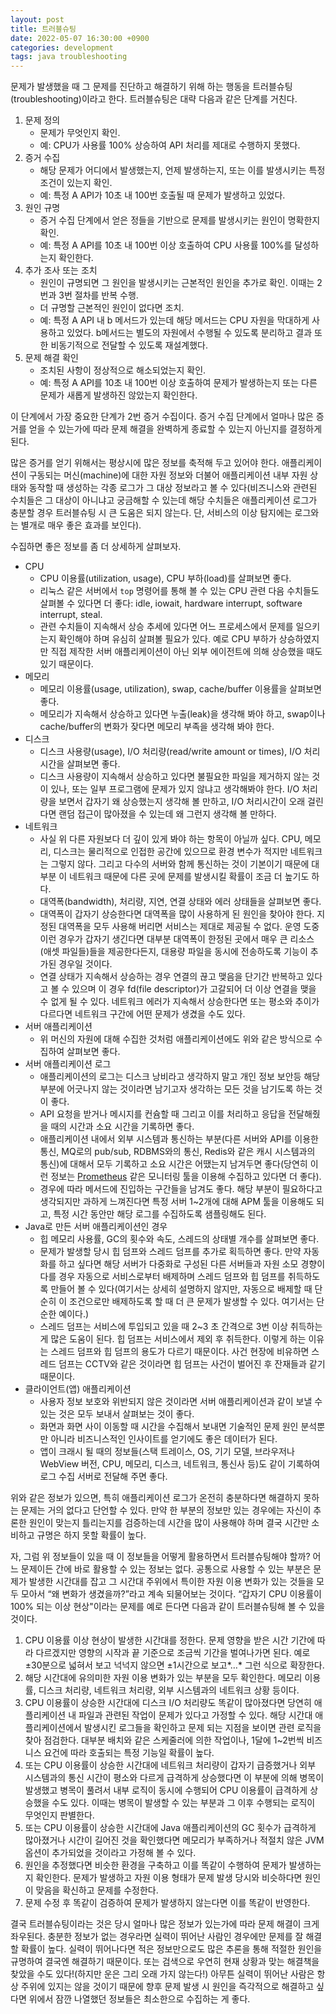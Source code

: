 ```yaml
---
layout: post
title: 트러블슈팅
date: 2022-05-07 16:30:00 +0900
categories: development
tags: java troubleshooting
---
```


문제가 발생했을 때 그 문제를 진단하고 해결하기 위해 하는 행동을 트러블슈팅(troubleshooting)이라고 한다. 트러블슈팅은 대략 다음과 같은 단계를 거친다.

1. 문제 정의
    - 문제가 무엇인지 확인.
    - 예: CPU가 사용률 100% 상승하여 API 처리를 제대로 수행하지 못했다.
2. 증거 수집
    - 해당 문제가 어디에서 발생했는지, 언제 발생하는지, 또는 이를 발생시키는 특정 조건이 있는지 확인.
    - 예: 특정 A API가 10초 내 100번 호출될 때 문제가 발생하고 있었다.
3. 원인 규명
    - 증거 수집 단계에서 얻은 정들을 기반으로 문제를 발생시키는 원인이 명확한지 확인.
    - 예: 특정 A API를 10초 내 100번 이상 호출하여 CPU 사용률 100%를 달성하는지 확인한다.
4. 추가 조사 또는 조치
    - 원인이 규명되면 그 원인을 발생시키는 근본적인 원인을 추가로 확인. 이때는 2번과 3번 절차를 반복 수행.
    - 더 규명할 근본적인 원인이 없다면 조치.
    - 예: 특정 A API 내 b 메서드가 있는데 해당 메서드는 CPU 자원을 막대하게 사용하고 있었다. b메서드는 별도의 자원에서 수행될 수 있도록 분리하고 결과 또한 비동기적으로 전달할 수 있도록 재설계했다.
5. 문제 해결 확인
    - 조치된 사항이 정상적으로 해소되었는지 확인.
    - 예: 특정 A API를 10초 내 100번 이상 호출하여 문제가 발생하는지 또는 다른 문제가 새롭게 발생하진 않았는지 확인한다.

이 단계에서 가장 중요한 단계가 2번 증거 수집이다. 증거 수집 단계에서 얼마나 많은 증거를 얻을 수 있는가에 따라 문제 해결을 완벽하게 종료할 수 있는지 아닌지를 결정하게 된다.

많은 증거를 얻기 위해서는 평상시에 많은 정보를 축적해 두고 있어야 한다. 애플리케이션이 구동되는 머신(machine)에 대한 자원 정보와 더불어 애플리케이션 내부 자원 상태와 동작할 때 생성하는 각종 로그가 그 대상 정보라고 볼 수 있다(비즈니스와 관련된 수치들은 그 대상이 아니냐고 궁금해할 수 있는데 해당 수치들은 애플리케이션 로그가 충분할 경우 트러블슈팅 시 큰 도움은 되지 않는다. 단, 서비스의 이상 탐지에는 로그와는 별개로 매우 좋은 효과를 보인다).

수집하면 좋은 정보를 좀 더 상세하게 살펴보자.

- CPU
    - CPU 이용률(utilization, usage), CPU 부하(load)를 살펴보면 좋다.
    - 리눅스 같은 서버에서 `top` 명령어를 통해 볼 수 있는 CPU 관련 다음 수치들도 살펴볼 수 있다면 더 좋다: idle, iowait, hardware interrupt, software interrupt, steal.
    - 관련 수치들이 지속해서 상승 추세에 있다면 어느 프로세스에서 문제를 일으키는지 확인해야 하며 유심히 살펴볼 필요가 있다. 예로 CPU 부하가 상승하였지만 직접 제작한 서버 애플리케이션이 아닌 외부 에이전트에 의해 상승했을 때도 있기 때문이다.
- 메모리
    - 메모리 이용률(usage, utilization), swap, cache/buffer 이용률을 살펴보면 좋다.
    - 메모리가 지속해서 상승하고 있다면 누출(leak)을 생각해 봐야 하고, swap이나 cache/buffer의 변화가 잦다면 메모리 부족을 생각해 봐야 한다.
- 디스크
    - 디스크 사용량(usage), I/O 처리량(read/write amount or times), I/O 처리시간을 살펴보면 좋다.
    - 디스크 사용량이 지속해서 상승하고 있다면 불필요한 파일을 제거하지 않는 것이 있나, 또는 일부 프로그램에 문제가 있지 않냐고 생각해봐야 한다. I/O 처리량을 보면서 갑자기 왜 상승했는지 생각해 볼 만하고, I/O 처리시간이 오래 걸린다면 랜덤 접근이 많아졌을 수 있는데 왜 그런지 생각해 볼 만하다.
- 네트워크
    - 사실 위 다른 자원보다 더 깊이 있게 봐야 하는 항목이 아닐까 싶다. CPU, 메모리, 디스크는 물리적으로 인접한 공간에 있으므로 환경 변수가 적지만 네트워크는 그렇지 않다. 그리고 다수의 서버와 함께 통신하는 것이 기본이기 때문에 대부분 이 네트워크 때문에 다른 곳에 문제를 발생시킬 확률이 조금 더 높기도 하다.
    - 대역폭(bandwidth), 처리량, 지연, 연결 상태와 에러 상태들을 살펴보면 좋다.
    - 대역폭이 갑자기 상승한다면 대역폭을 많이 사용하게 된 원인을 찾아야 한다. 지정된 대역폭을 모두 사용해 버리면 서비스는 제대로 제공될 수 없다. 운영 도중 이런 경우가 갑자기 생긴다면 대부분 대역폭이 한정된 곳에서 매우 큰 리소스(애셋 파일들)들을 제공한다든지, 대용량 파일을 동시에 전송하도록 기능이 추가된 경우일 것이다.
    - 연결 상태가 지속해서 상승하는 경우 연결의 끊고 맺음을 단기간 반복하고 있다고 볼 수 있으며 이 경우 fd(file descriptor)가 고갈되어 더 이상 연결을 맺을 수 없게 될 수 있다. 네트워크 에러가 지속해서 상승한다면 또는 평소와 추이가 다르다면 네트워크 구간에 어떤 문제가 생겼을 수도 있다.
- 서버 애플리케이션
    - 위 머신의 자원에 대해 수집한 것처럼 애플리케이션에도 위와 같은 방식으로 수집하여 살펴보면 좋다.
- 서버 애플리케이션 로그
    - 애플리케이션의 로그는 디스크 낭비라고 생각하지 말고 개인 정보 보안등 해당 부분에 어긋나지 않는 것이라면 남기고자 생각하는 모든 것을 남기도록 하는 것이 좋다.
    - API 요청을 받거나 메시지를 컨슘할 때 그리고 이를 처리하고 응답을 전달해줬을 때의 시간과 소요 시간을 기록하면 좋다.
    - 애플리케이션 내에서 외부 시스템과 통신하는 부분(다른 서버와 API를 이용한 통신, MQ로의 pub/sub, RDBMS와의 통신, Redis와 같은 캐시 시스템과의 통신)에 대해서 모두 기록하고 소요 시간은 어땠는지 남겨두면 좋다(당연히 이런 정보는 [Prometheus](https://prometheus.io/) 같은 모니터링 툴을 이용해 수집하고 있다면 더 좋다).
    - 경우에 따라 메서드에 진입하는 구간들을 남겨도 좋다. 해당 부분이 필요하다고 생각되지만 과하게 느껴진다면 특정 서버 1~2개에 대해 APM 툴을 이용해도 되고, 특정 시간 동안만 해당 로그를 수집하도록 샘플링해도 된다.
- Java로 만든 서버 애플리케이션인 경우
    - 힙 메모리 사용률, GC의 횟수와 속도, 스레드의 상태별 개수를 살펴보면 좋다.
    - 문제가 발생할 당시 힙 덤프와 스레드 덤프를 추가로 획득하면 좋다. 만약 자동화를 하고 싶다면 해당 서버가 다중화로 구성된 다른 서버들과 자원 소모 경향이 다를 경우 자동으로 서비스로부터 배제하며 스레드 덤프와 힙 덤프를 취득하도록 만들어 볼 수 있다(여기서는 상세히 설명하지 않지만, 자동으로 배제할 때 단순히 이 조건으로만 배제하도록 할 때 더 큰 문제가 발생할 수 있다. 여기서는 단순한 예이다.)
    - 스레드 덤프는 서비스에 투입되고 있을 때 2~3 초 간격으로 3번 이상 취득하는 게 많은 도움이 된다. 힙 덤프는 서비스에서 제외 후 취득한다. 이렇게 하는 이유는 스레드 덤프와 힙 덤프의 용도가 다르기 때문이다. 사건 현장에 비유하면 스레드 덤프는 CCTV와 같은 것이라면 힙 덤프는 사건이 벌어진 후 잔재들과 같기 때문이다.
- 클라이언트(앱) 애플리케이션
    - 사용자 정보 보호와 위반되지 않은 것이라면 서버 애플리케이션과 같이 보낼 수 있는 것은 모두 보내서 살펴보는 것이 좋다.
    - 화면과 화면 사이 이동할 때 시간을 수집해서 보내면 기술적인 문제 원인 분석뿐만 아니라 비즈니스적인 인사이트를 얻기에도 좋은 데이터가 된다.
    - 앱이 크래시 될 때의 정보들(스택 트레이스, OS, 기기 모델, 브라우저나 WebView 버전, CPU, 메모리, 디스크, 네트워크, 통신사 등)도 같이 기록하여 로그 수집 서버로 전달해 주면 좋다.

위와 같은 정보가 있으면, 특히 애플리케이션 로그가 온전히 충분하다면 해결하지 못하는 문제는 거의 없다고 단언할 수 있다. 만약 한 부분의 정보만 있는 경우에는 자신이 추론한 원인이 맞는지 틀리는지를 검증하는데 시간을 많이 사용해야 하며 결국 시간만 소비하고 규명은 하지 못할 확률이 높다.

자, 그럼 위 정보들이 있을 때 이 정보들을 어떻게 활용하면서 트러블슈팅해야 할까? 어느 문제이든 간에 바로 활용할 수 있는 정보는 없다. 공통으로 사용할 수 있는 부분은 문제가 발생한 시간대를 잡고 그 시간대 주위에서 특이한 자원 이용 변화가 있는 것들을 모두 모아서 “왜 변화가 생겼을까?”라고 계속 되물어보는 것이다. “갑자기 CPU 이용률이 100% 되는 이상 현상"이라는 문제를 예로 든다면 다음과 같이 트러블슈팅해 볼 수 있을 것이다.

1. CPU 이용률 이상 현상이 발생한 시간대를 정한다. 문제 영향을 받은 시간 기간에 따라 다르겠지만 영향의 시작과 끝 기준으로 조금씩 기간을 벌여나가면 된다. 예로 ±30분으로 넓혀서 보고 넉넉지 않으면 ±1시간으로 보고*…* 그런 식으로 확장한다.
2. 해당 시간대에 유의미한 자원 이용 변화가 있는 부분을 모두 확인한다. 메모리 이용률, 디스크 처리량, 네트워크 처리량, 외부 시스템과의 네트워크 상황 등이다.
3. CPU 이용률이 상승한 시간대에 디스크 I/O 처리량도 똑같이 많아졌다면 당연히 애플리케이션 내 파일과 관련된 작업이 문제가 있다고 가정할 수 있다. 해당 시간대 애플리케이션에서 발생시킨 로그들을 확인하고 문제 되는 지점을 보이면 관련 로직을 찾아 점검한다. 대부분 배치와 같은 스케줄러에 의한 작업이나, 1달에 1~2번씩 비즈니스 요건에 따라 호출되는 특정 기능일 확률이 높다.
4. 또는 CPU 이용률이 상승한 시간대에 네트워크 처리량이 갑자기 급증했거나 외부 시스템과의 통신 시간이 평소와 다르게 급격하게 상승했다면 이 부분에 의해 병목이 발생했고 병목이 풀려서 내부 로직이 동시에 수행되어 CPU 이용률이 급격하게 상승했을 수도 있다. 이때는 병목이 발생할 수 있는 부분과 그 이후 수행되는 로직이 무엇인지 판별한다.
5. 또는 CPU 이용률이 상승한 시간대에 Java 애플리케이션의 GC 횟수가 급격하게 많아졌거나 시간이 길어진 것을 확인했다면 메모리가 부족하거나 적절치 않은 JVM 옵션이 추가되었을 것이라고 가정해 볼 수 있다.
6. 원인을 추정했다면 비슷한 환경을 구축하고 이를 똑같이 수행하여 문제가 발생하는지 확인한다. 문제가 발생하고 자원 이용 형태가 문제 발생 당시와 비슷하다면 원인이 맞음을 확신하고 문제를 수정한다.
7. 문제 수정 후 똑같이 검증하여 문제가 발생하지 않는다면 이를 똑같이 반영한다.

결국 트러블슈팅이라는 것은 당시 얼마나 많은 정보가 있는가에 따라 문제 해결이 크게 좌우된다. 충분한 정보가 없는 경우라면 실력이 뛰어난 사람인 경우에만 문제를 잘 해결할 확률이 높다. 실력이 뛰어나다면 적은 정보만으로도 많은 추론을 통해 적절한 원인을 규명하여 결국엔 해결하기 때문이다. 또는 검색으로 우연히 현재 상황과 맞는 해결책을 찾았을 수도 있다!(하지만 운은 그리 오래 가지 않는다!) 아무튼 실력이 뛰어난 사람은 항상 주위에 있지는 않을 것이기 때문에 향후 문제 발생 시 원인을 즉각적으로 해결하고 싶다면 위에서 잠깐 나열했던 정보들은 최소한으로 수집하는 게 좋다.
